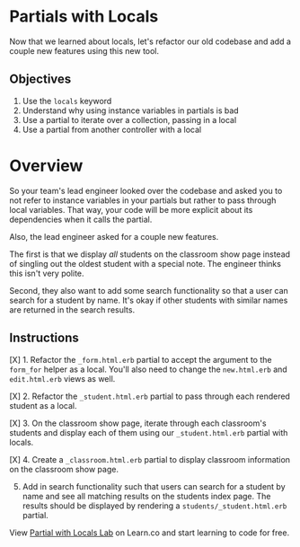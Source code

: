 # Partials with Locals

Now that we learned about locals, let's refactor our old codebase and add a couple new features using this new tool.

## Objectives

1. Use the `locals` keyword
2. Understand why using instance variables in partials is bad
3. Use a partial to iterate over a collection, passing in a local
4. Use a partial from another controller with a local

# Overview
So your team's lead engineer looked over the codebase and asked you to not refer to instance variables in your partials but rather to pass through local variables.  That way, your code will be more explicit about its dependencies when it calls the partial.

Also, the lead engineer asked for a couple new features.

The first is that we display _all_ students on the classroom show page instead of singling out the oldest student with a special note.  The engineer thinks this isn't very polite.

Second, they also want to add some search functionality so that a user can search for a student by name. It's okay if other students with similar names are returned in the search results.

## Instructions

[X] 1. Refactor the `_form.html.erb` partial to accept the argument to the `form_for` helper as a local.  You'll also need to change the `new.html.erb` and `edit.html.erb` views as well.

[X] 2. Refactor the `_student.html.erb` partial to pass through each rendered student as a local.

[X] 3. On the classroom show page, iterate through each classroom's students and display each of them using our `_student.html.erb` partial with locals.

[X] 4. Create a `_classroom.html.erb` partial to display classroom information on the classroom show page.

5. Add in search functionality such that users can search for a student by name and see all matching results on the students index page. The results should be displayed by rendering a `students/_student.html.erb` partial.

<p data-visibility='hidden'>View <a href='https://learn.co/lessons/partial-locals-lab'>Partial with Locals Lab</a> on Learn.co and start learning to code for free.</p>
